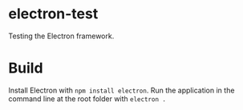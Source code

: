 # electron-test
Testing the Electron framework.

# Build
Install Electron with `npm install electron`.
Run the application in the command line at the root folder with `electron .`
